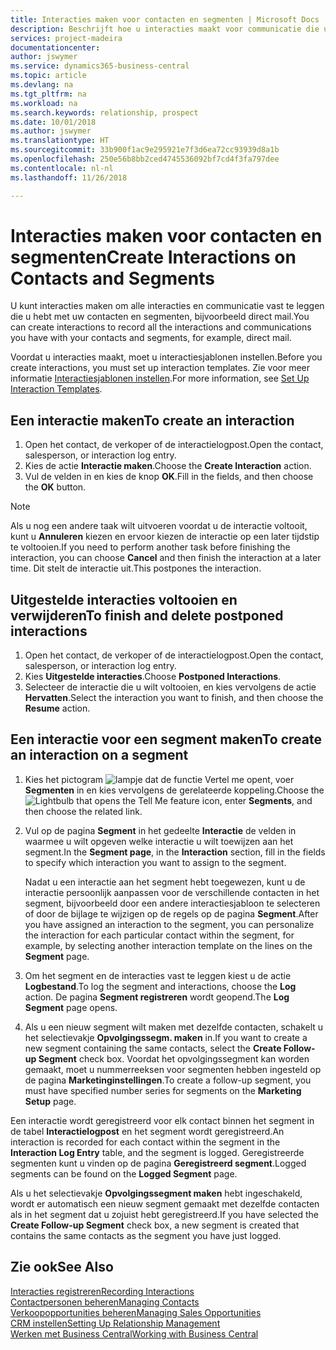 ```yaml
---
title: Interacties maken voor contacten en segmenten | Microsoft Docs
description: Beschrijft hoe u interacties maakt voor communicatie die u hebt met uw contacten en segmenten in Business Central, bijvoorbeeld direct mail.
services: project-madeira
documentationcenter: 
author: jswymer
ms.service: dynamics365-business-central
ms.topic: article
ms.devlang: na
ms.tgt_pltfrm: na
ms.workload: na
ms.search.keywords: relationship, prospect
ms.date: 10/01/2018
ms.author: jswymer
ms.translationtype: HT
ms.sourcegitcommit: 33b900f1ac9e295921e7f3d6ea72cc93939d8a1b
ms.openlocfilehash: 250e56b8bb2ced4745536092bf7cd4f3fa797dee
ms.contentlocale: nl-nl
ms.lasthandoff: 11/26/2018

---
```

# <a name="create-interactions-on-contacts-and-segments"></a><span data-ttu-id="06fc3-103">Interacties maken voor contacten en segmenten</span><span class="sxs-lookup"><span data-stu-id="06fc3-103">Create Interactions on Contacts and Segments</span></span>
<span data-ttu-id="06fc3-104">U kunt interacties maken om alle interacties en communicatie vast te leggen die u hebt met uw contacten en segmenten, bijvoorbeeld direct mail.</span><span class="sxs-lookup"><span data-stu-id="06fc3-104">You can create interactions to record all the interactions and communications you have with your contacts and segments, for example, direct mail.</span></span>

<span data-ttu-id="06fc3-105">Voordat u interacties maakt, moet u interactiesjablonen instellen.</span><span class="sxs-lookup"><span data-stu-id="06fc3-105">Before you create interactions, you must set up interaction templates.</span></span> <span data-ttu-id="06fc3-106">Zie voor meer informatie [Interactiesjablonen instellen](marketing-interactions.md).</span><span class="sxs-lookup"><span data-stu-id="06fc3-106">For more information, see  [Set Up Interaction Templates](marketing-interactions.md).</span></span>

## <a name="to-create-an-interaction"></a><span data-ttu-id="06fc3-107">Een interactie maken</span><span class="sxs-lookup"><span data-stu-id="06fc3-107">To create an interaction</span></span>
1. <span data-ttu-id="06fc3-108">Open het contact, de verkoper of de interactielogpost.</span><span class="sxs-lookup"><span data-stu-id="06fc3-108">Open the contact, salesperson, or interaction log entry.</span></span>
2. <span data-ttu-id="06fc3-109">Kies de actie **Interactie maken**.</span><span class="sxs-lookup"><span data-stu-id="06fc3-109">Choose the **Create Interaction** action.</span></span>
3. <span data-ttu-id="06fc3-110">Vul de velden in en kies de knop **OK**.</span><span class="sxs-lookup"><span data-stu-id="06fc3-110">Fill in the fields, and then choose the **OK** button.</span></span>

> [!NOTE]  
>   <span data-ttu-id="06fc3-111">Als u nog een andere taak wilt uitvoeren voordat u de interactie voltooit, kunt u **Annuleren** kiezen en ervoor kiezen de interactie op een later tijdstip te voltooien.</span><span class="sxs-lookup"><span data-stu-id="06fc3-111">If you need to perform another task before finishing the interaction, you can choose **Cancel** and then finish the interaction at a later time.</span></span> <span data-ttu-id="06fc3-112">Dit stelt de interactie uit.</span><span class="sxs-lookup"><span data-stu-id="06fc3-112">This postpones the interaction.</span></span>

## <a name="to-finish-and-delete-postponed-interactions"></a><span data-ttu-id="06fc3-113">Uitgestelde interacties voltooien en verwijderen</span><span class="sxs-lookup"><span data-stu-id="06fc3-113">To finish and delete postponed interactions</span></span>
1. <span data-ttu-id="06fc3-114">Open het contact, de verkoper of de interactielogpost.</span><span class="sxs-lookup"><span data-stu-id="06fc3-114">Open the contact, salesperson, or interaction log entry.</span></span>
2. <span data-ttu-id="06fc3-115">Kies **Uitgestelde interacties**.</span><span class="sxs-lookup"><span data-stu-id="06fc3-115">Choose **Postponed Interactions**.</span></span>
3. <span data-ttu-id="06fc3-116">Selecteer de interactie die u wilt voltooien, en kies vervolgens de actie **Hervatten**.</span><span class="sxs-lookup"><span data-stu-id="06fc3-116">Select the interaction you want to finish, and then choose the **Resume** action.</span></span>

## <a name="to-create-an-interaction-on-a-segment"></a><span data-ttu-id="06fc3-117">Een interactie voor een segment maken</span><span class="sxs-lookup"><span data-stu-id="06fc3-117">To create an interaction on a segment</span></span>
1. <span data-ttu-id="06fc3-118">Kies het pictogram ![lampje dat de functie Vertel me opent](media/ui-search/search_small.png "Vertel me wat u wilt doen"), voer **Segmenten** in en kies vervolgens de gerelateerde koppeling.</span><span class="sxs-lookup"><span data-stu-id="06fc3-118">Choose the ![Lightbulb that opens the Tell Me feature](media/ui-search/search_small.png "Tell me what you want to do") icon, enter **Segments**, and then choose the related link.</span></span>
2. <span data-ttu-id="06fc3-119">Vul op de pagina **Segment** in het gedeelte **Interactie** de velden in waarmee u wilt opgeven welke interactie u wilt toewijzen aan het segment.</span><span class="sxs-lookup"><span data-stu-id="06fc3-119">In the **Segment page**, in the **Interaction** section, fill in the fields to specify which interaction you want to assign to the segment.</span></span>

    <span data-ttu-id="06fc3-120">Nadat u een interactie aan het segment hebt toegewezen, kunt u de interactie persoonlijk aanpassen voor de verschillende contacten in het segment, bijvoorbeeld door een andere interactiesjabloon te selecteren of door de bijlage te wijzigen op de regels op de pagina **Segment**.</span><span class="sxs-lookup"><span data-stu-id="06fc3-120">After you have assigned an interaction to the segment, you can personalize the interaction for each particular contact within the segment, for example, by selecting another interaction template on the lines on the **Segment** page.</span></span>  
3. <span data-ttu-id="06fc3-121">Om het segment en de interacties vast te leggen kiest u de actie **Logbestand**.</span><span class="sxs-lookup"><span data-stu-id="06fc3-121">To log the segment and interactions, choose the **Log** action.</span></span> <span data-ttu-id="06fc3-122">De pagina **Segment registreren** wordt geopend.</span><span class="sxs-lookup"><span data-stu-id="06fc3-122">The **Log Segment** page opens.</span></span>
4. <span data-ttu-id="06fc3-123">Als u een nieuw segment wilt maken met dezelfde contacten, schakelt u het selectievakje **Opvolgingssegm. maken** in.</span><span class="sxs-lookup"><span data-stu-id="06fc3-123">If you want to create a new segment containing the same contacts, select the **Create Follow-up Segment** check box.</span></span> <span data-ttu-id="06fc3-124">Voordat het opvolgingssegment kan worden gemaakt, moet u nummerreeksen voor segmenten hebben ingesteld op de pagina **Marketinginstellingen**.</span><span class="sxs-lookup"><span data-stu-id="06fc3-124">To create a follow-up segment, you must have specified number series for segments on the **Marketing Setup** page.</span></span>

<span data-ttu-id="06fc3-125">Een interactie wordt geregistreerd voor elk contact binnen het segment in de tabel **Interactielogpost** en het segment wordt geregistreerd.</span><span class="sxs-lookup"><span data-stu-id="06fc3-125">An interaction is recorded for each contact within the segment in the **Interaction Log Entry** table, and the segment is logged.</span></span> <span data-ttu-id="06fc3-126">Geregistreerde segmenten kunt u vinden op de pagina **Geregistreerd segment**.</span><span class="sxs-lookup"><span data-stu-id="06fc3-126">Logged segments can be found on the **Logged Segment** page.</span></span>

<span data-ttu-id="06fc3-127">Als u het selectievakje **Opvolgingssegment maken** hebt ingeschakeld, wordt er automatisch een nieuw segment gemaakt met dezelfde contacten als in het segment dat u zojuist hebt geregistreerd.</span><span class="sxs-lookup"><span data-stu-id="06fc3-127">If you have selected the **Create Follow-up Segment** check box, a new segment is created that contains the same contacts as the segment you have just logged.</span></span>

## <a name="see-also"></a><span data-ttu-id="06fc3-128">Zie ook</span><span class="sxs-lookup"><span data-stu-id="06fc3-128">See Also</span></span>
[<span data-ttu-id="06fc3-129">Interacties registreren</span><span class="sxs-lookup"><span data-stu-id="06fc3-129">Recording Interactions</span></span>](marketing-interactions.md)  
[<span data-ttu-id="06fc3-130">Contactpersonen beheren</span><span class="sxs-lookup"><span data-stu-id="06fc3-130">Managing Contacts</span></span>](marketing-contacts.md)  
[<span data-ttu-id="06fc3-131">Verkoopopportunities beheren</span><span class="sxs-lookup"><span data-stu-id="06fc3-131">Managing Sales Opportunities</span></span>](marketing-manage-sales-opportunities.md)  
[<span data-ttu-id="06fc3-132">CRM instellen</span><span class="sxs-lookup"><span data-stu-id="06fc3-132">Setting Up Relationship Management</span></span>](marketing-setup-marketing.md)  
[<span data-ttu-id="06fc3-133">Werken met Business Central</span><span class="sxs-lookup"><span data-stu-id="06fc3-133">Working with Business Central</span></span>](ui-work-product.md)

